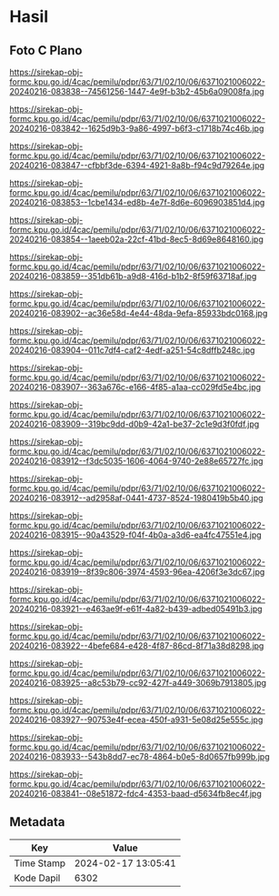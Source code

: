 # Hasil

## Foto C Plano

https://sirekap-obj-formc.kpu.go.id/4cac/pemilu/pdpr/63/71/02/10/06/6371021006022-20240216-083838--74561256-1447-4e9f-b3b2-45b6a09008fa.jpg

https://sirekap-obj-formc.kpu.go.id/4cac/pemilu/pdpr/63/71/02/10/06/6371021006022-20240216-083842--1625d9b3-9a86-4997-b6f3-c1718b74c46b.jpg

https://sirekap-obj-formc.kpu.go.id/4cac/pemilu/pdpr/63/71/02/10/06/6371021006022-20240216-083847--cfbbf3de-6394-4921-8a8b-f94c9d79264e.jpg

https://sirekap-obj-formc.kpu.go.id/4cac/pemilu/pdpr/63/71/02/10/06/6371021006022-20240216-083853--1cbe1434-ed8b-4e7f-8d6e-6096903851d4.jpg

https://sirekap-obj-formc.kpu.go.id/4cac/pemilu/pdpr/63/71/02/10/06/6371021006022-20240216-083854--1aeeb02a-22cf-41bd-8ec5-8d69e8648160.jpg

https://sirekap-obj-formc.kpu.go.id/4cac/pemilu/pdpr/63/71/02/10/06/6371021006022-20240216-083859--351db61b-a9d8-416d-b1b2-8f59f63718af.jpg

https://sirekap-obj-formc.kpu.go.id/4cac/pemilu/pdpr/63/71/02/10/06/6371021006022-20240216-083902--ac36e58d-4e44-48da-9efa-85933bdc0168.jpg

https://sirekap-obj-formc.kpu.go.id/4cac/pemilu/pdpr/63/71/02/10/06/6371021006022-20240216-083904--011c7df4-caf2-4edf-a251-54c8dffb248c.jpg

https://sirekap-obj-formc.kpu.go.id/4cac/pemilu/pdpr/63/71/02/10/06/6371021006022-20240216-083907--363a676c-e166-4f85-a1aa-cc029fd5e4bc.jpg

https://sirekap-obj-formc.kpu.go.id/4cac/pemilu/pdpr/63/71/02/10/06/6371021006022-20240216-083909--319bc9dd-d0b9-42a1-be37-2c1e9d3f0fdf.jpg

https://sirekap-obj-formc.kpu.go.id/4cac/pemilu/pdpr/63/71/02/10/06/6371021006022-20240216-083912--f3dc5035-1606-4064-9740-2e88e65727fc.jpg

https://sirekap-obj-formc.kpu.go.id/4cac/pemilu/pdpr/63/71/02/10/06/6371021006022-20240216-083912--ad2958af-0441-4737-8524-1980419b5b40.jpg

https://sirekap-obj-formc.kpu.go.id/4cac/pemilu/pdpr/63/71/02/10/06/6371021006022-20240216-083915--90a43529-f04f-4b0a-a3d6-ea4fc47551e4.jpg

https://sirekap-obj-formc.kpu.go.id/4cac/pemilu/pdpr/63/71/02/10/06/6371021006022-20240216-083919--8f39c806-3974-4593-96ea-4206f3e3dc67.jpg

https://sirekap-obj-formc.kpu.go.id/4cac/pemilu/pdpr/63/71/02/10/06/6371021006022-20240216-083921--e463ae9f-e61f-4a82-b439-adbed05491b3.jpg

https://sirekap-obj-formc.kpu.go.id/4cac/pemilu/pdpr/63/71/02/10/06/6371021006022-20240216-083922--4befe684-e428-4f87-86cd-8f71a38d8298.jpg

https://sirekap-obj-formc.kpu.go.id/4cac/pemilu/pdpr/63/71/02/10/06/6371021006022-20240216-083925--a8c53b79-cc92-427f-a449-3069b7913805.jpg

https://sirekap-obj-formc.kpu.go.id/4cac/pemilu/pdpr/63/71/02/10/06/6371021006022-20240216-083927--90753e4f-ecea-450f-a931-5e08d25e555c.jpg

https://sirekap-obj-formc.kpu.go.id/4cac/pemilu/pdpr/63/71/02/10/06/6371021006022-20240216-083933--543b8dd7-ec78-4864-b0e5-8d0657fb999b.jpg

https://sirekap-obj-formc.kpu.go.id/4cac/pemilu/pdpr/63/71/02/10/06/6371021006022-20240216-083841--08e51872-fdc4-4353-baad-d5634fb8ec4f.jpg


## Metadata

| Key        | Value               |
| ---------- | ------------------- |
| Time Stamp | 2024-02-17 13:05:41 |
| Kode Dapil | 6302                |



